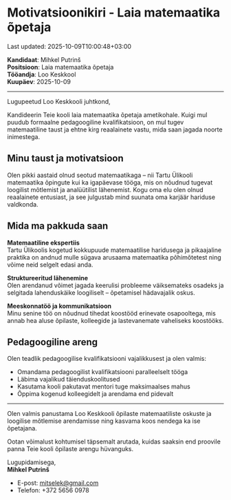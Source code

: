 # Motivatsioonikiri - Laia matemaatika õpetaja

Last updated: 2025-10-09T10:00:48+03:00

**Kandidaat**: Mihkel Putrinš  
**Positsioon**: Laia matemaatika õpetaja  
**Tööandja**: Loo Keskkool  
**Kuupäev**: 2025-10-09

---

Lugupeetud Loo Keskkooli juhtkond,

Kandideerin Teie kooli laia matemaatika õpetaja ametikohale. Kuigi mul puudub formaalne pedagoogiline kvalifikatsioon, on mul tugev matemaatiline taust ja ehtne kirg reaalainete vastu, mida saan jagada noorte inimestega.

## Minu taust ja motivatsioon

Olen pikki aastaid olnud seotud matemaatikaga – nii Tartu Ülikooli matemaatika õpingute kui ka igapäevase tööga, mis on nõudnud tugevat loogilist mõtlemist ja analüütilist lähenemist. Kogu oma elu olen olnud reaalainete entusiast, ja see julgustab mind suunata oma karjäär hariduse valdkonda.

## Mida ma pakkuda saan

**Matemaatiline ekspertiis**  
Tartu Ülikoolis kogetud kokkupuude matemaatilise haridusega ja pikaajaline praktika on andnud mulle sügava arusaama matemaatika põhimõtetest ning võime neid selgelt edasi anda.

**Struktureeritud lähenemine**  
Olen arendanud võimet jagada keerulisi probleeme väiksemateks osadeks ja selgitada lahenduskäike loogiliselt – õpetamisel hädavajalik oskus.

**Meeskonnatöö ja kommunikatsioon**  
Minu senine töö on nõudnud tihedat koostööd erinevate osapooltega, mis annab hea aluse õpilaste, kolleegide ja lastevanemate vaheliseks koostööks.

## Pedagoogiline areng

Olen teadlik pedagoogilise kvalifikatsiooni vajalikkusest ja olen valmis:

- Omandama pedagoogilist kvalifikatsiooni paralleelselt tööga
- Läbima vajalikud täienduskoolitused
- Kasutama kooli pakutavat mentori tuge maksimaalses mahus
- Õppima kogenud kolleegidelt ja arendama end pidevalt

---

Olen valmis panustama Loo Keskkooli õpilaste matemaatiliste oskuste ja loogilise mõtlemise arendamisse ning kasvama koos nendega ka ise õpetajana.

Ootan võimalust kohtumisel täpsemalt arutada, kuidas saaksin end proovile panna Teie kooli õpilaste arengu hüvanguks.

Lugupidamisega,  
**Mihkel Putrinš**

- E-post: <mitselek@gmail.com>
- Telefon: +372 5656 0978
